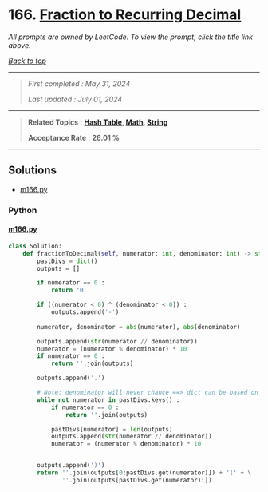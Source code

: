 # 166. [Fraction to Recurring Decimal](<https://leetcode.com/problems/fraction-to-recurring-decimal>)

*All prompts are owned by LeetCode. To view the prompt, click the title link above.*

*[Back to top](<../README.md>)*

------

> *First completed : May 31, 2024*
>
> *Last updated : July 01, 2024*

------

> **Related Topics** : **[Hash Table](<by_topic/Hash Table.md>), [Math](<by_topic/Math.md>), [String](<by_topic/String.md>)**
>
> **Acceptance Rate** : **26.01 %**

------

## Solutions

- [m166.py](<../my-submissions/m166.py>)
### Python
#### [m166.py](<../my-submissions/m166.py>)
```Python
class Solution:
    def fractionToDecimal(self, numerator: int, denominator: int) -> str:
        pastDivs = dict()
        outputs = []

        if numerator == 0 :
            return '0'

        if ((numerator < 0) ^ (denominator < 0)) :
            outputs.append('-')
        
        numerator, denominator = abs(numerator), abs(denominator)

        outputs.append(str(numerator // denominator))
        numerator = (numerator % denominator) * 10
        if numerator == 0 :
            return ''.join(outputs)

        outputs.append('.')

        # Note: denominator will never chance ==> dict can be based on numerator
        while not numerator in pastDivs.keys() :
            if numerator == 0 :
                return ''.join(outputs)

            pastDivs[numerator] = len(outputs)
            outputs.append(str(numerator // denominator))
            numerator = (numerator % denominator) * 10            


        outputs.append(')')
        return ''.join(outputs[0:pastDivs.get(numerator)]) + '(' + \
               ''.join(outputs[pastDivs.get(numerator):])
```


